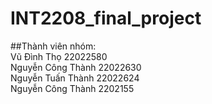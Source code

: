 # INT2208_final_project
##Thành viên nhóm:  
Vũ Đình Thọ 22022580  
Nguyễn Công Thành 22022630  
Nguyễn Tuấn Thành 22022624  
Nguyễn Công Thành 2202155  
